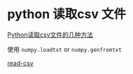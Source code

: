 # python 读取csv 文件

[Python读取csv文件的几种方法](https://blog.csdn.net/domoNaruto/article/details/81193281)

使用 `numpy.loadtxt` or `numpy.genfromtxt`

[read-csv](../my-scripts/my-read-csv.py)
